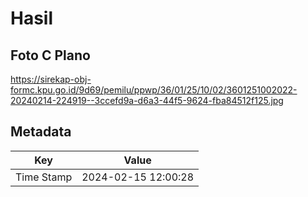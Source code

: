 # Hasil

## Foto C Plano

https://sirekap-obj-formc.kpu.go.id/9d69/pemilu/ppwp/36/01/25/10/02/3601251002022-20240214-224919--3ccefd9a-d6a3-44f5-9624-fba84512f125.jpg


## Metadata

| Key        | Value               |
| ---------- | ------------------- |
| Time Stamp | 2024-02-15 12:00:28 |



